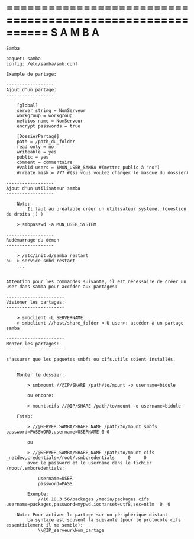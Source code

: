 ==========================================================
		S A M B A
==========================================================

~~~~~~~~~~~~~~~~~~~~~~~~~~~~~~~~~~~~~~~~~~~~~~
Samba
~~~~~~~~~~~~~~~~~~~~~~~~~~~~~~~~~~~~~~~~~~~~~~

	paquet: samba
	config: /etc/samba/smb.conf

	Exemple de partage:

	------------------
	Ajout d'un partage:
	------------------

		[global]
		server string = NomServeur
		workgroup = workgroup
		netbios name = NomServeur
		encrypt passwords = true

		[DossierPartagé]
		path = /path_du_folder
		read only = no
		writeable = yes
		public = yes
		comment = commentaire
		#valid users = $MON_USER_SAMBA #(mettez public à "no")
		#create mask = 777 #(si vous voulez changer le masque du dossier)
				
	------------------
	Ajout d'un utilisateur samba 
	------------------

		Note:
			Il faut au préalable créer un utilisateur systeme. (question de droits ;) )

		> smbpasswd -a MON_USER_SYSTEM 

	------------------
	Redémarrage du démon
	------------------

		> /etc/init.d/samba restart
	ou 	> service smbd restart
		...


	Attention pour les commandes suivante, il est nécessaire de créer un user dans samba pour accéder aux partages:

	----------------------
	Visioner les partages:
	----------------------

		> smbclient -L SERVERNAME
		> smbclient //host/share_folder <-U user>: accéder à un partage samba

	----------------------
	Monter les partages:
	----------------------

	s'assurer que les paquetes smbfs ou cifs.utils soient installés.

	
		Monter le dossier:

			> smbmount //@IP/SHARE /path/to/mount -o username=bidule
	
			ou encore:

			> mount.cifs //@IP/SHARE /path/to/mount -o username=bidule

		Fstab:

			> //@SERVER_SAMBA/SHARE_NAME /path/to/mount smbfs password=PASSWORD,username=USERNAME 0 0

			ou

			> //@SERVER_SAMBA/SHARE_NAME /path/to/mount cifs  _netdev,credentials=/root/.smbcredentials     0     0
	 		avec le password et le username dans le fichier /root/.smbcredentials:

				username=USER
				password=PASS

			Exemple:
				//10.10.3.56/packages /media/packages cifs username=packages,password=mypwd,iocharset=utf8,sec=ntlm  0  0

		Note: Pour activer le partage sur un périphérique distant
			La syntaxe est souvent la suivante (pour le protocole cifs essentielement il me semble):
				\\@IP_serveur\Nom_partage

	
